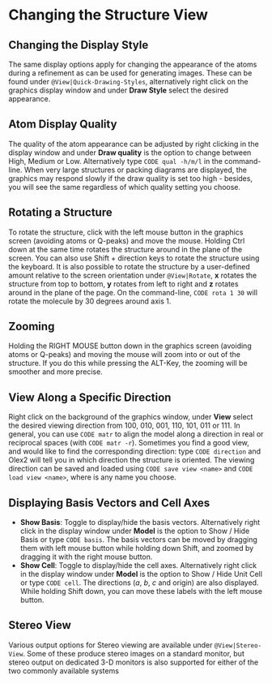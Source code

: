# Changing the Structure View

## Changing the Display Style
The same display options apply for changing the appearance of the atoms during a refinement as can be used for generating images. These can be found under `@View|Quick-Drawing-Styles`, alternatively right click on the graphics display window and under **Draw Style** select the desired appearance.

## Atom Display Quality
The quality of the atom appearance can be adjusted by right clicking in the display window and under **Draw quality** is the option to change between High, Medium or Low. Alternatively type `CODE qual -h/m/l` in the command-line. When very large structures or packing diagrams are displayed, the graphics may respond slowly if the draw quality is set too high - besides, you will see the same regardless of which quality setting you choose.

## Rotating a Structure
To rotate the structure, click with the left mouse button in the graphics screen (avoiding atoms or Q-peaks) and move the mouse. Holding Ctrl down at the same time rotates the structure around in the plane of the screen. You can also use Shift + direction keys to rotate the structure using the keyboard.
It is also possible to rotate the structure by a user-defined amount relative to the screen orientation under `@View|Rotate`, **x** rotates the structure from top to bottom, **y** rotates from left to right and **z** rotates around in the plane of the page. On the command-line, `CODE rota 1 30` will rotate the molecule by 30 degrees around axis 1.

## Zooming 
Holding the RIGHT MOUSE button down in the graphics screen (avoiding atoms or Q-peaks) and moving the mouse will zoom into or out of the structure. If you do this while pressing the ALT-Key, the zooming will be smoother and more precise.

## View Along a Specific Direction
Right click on the background of the graphics window, under **View** select the desired viewing direction from 100, 010, 001, 110, 101, 011 or 111.
In general, you can use `CODE matr` to align the model along a direction in real or reciprocal spaces (with `CODE matr -r`). Sometimes you find a good view, and would like to find the corresponding direction: type `CODE direction` and Olex2 will tell you in which direction the structure is oriented.
The viewing direction can be saved and loaded using `CODE save view <name>` and `CODE load view <name>`, where <name> is any name you choose.

## Displaying Basis Vectors and Cell Axes

- **Show Basis**: Toggle to display/hide the basis vectors. Alternatively right click in the display window under **Model** is the option to Show / Hide Basis or type `CODE basis`. The basis vectors can be moved by dragging them with left mouse button while holding down Shift, and zoomed by dragging it with the right mouse button.
- **Show Cell**: Toggle to display/hide the cell axes. Alternatively right click in the display window under **Model** is the option to Show / Hide Unit Cell or type `CODE cell`. The directions (*a*, *b*, *c* and origin) are also displayed. While holding Shift down, you can move these labels with the left mouse button.

## Stereo View
Various output options for Stereo viewing are available under `@View|Stereo-View`. Some of these produce stereo images on a standard monitor, but stereo output on dedicated 3-D monitors is also supported for either of the two commonly available systems
